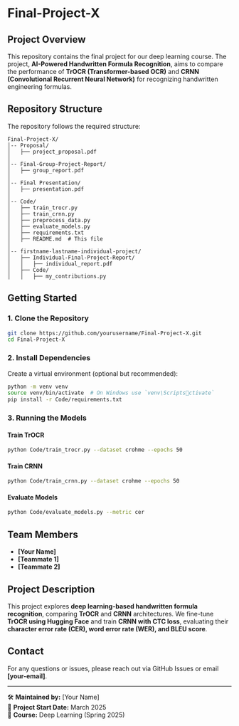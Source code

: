 # Final-Project-X

## Project Overview
This repository contains the final project for our deep learning course. The project, **AI-Powered Handwritten Formula Recognition**, aims to compare the performance of **TrOCR (Transformer-based OCR)** and **CRNN (Convolutional Recurrent Neural Network)** for recognizing handwritten engineering formulas.

## Repository Structure
The repository follows the required structure:

```
Final-Project-X/
│-- Proposal/
│   ├── project_proposal.pdf
│
│-- Final-Group-Project-Report/
│   ├── group_report.pdf
│
│-- Final Presentation/
│   ├── presentation.pdf
│
│-- Code/
│   ├── train_trocr.py
│   ├── train_crnn.py
│   ├── preprocess_data.py
│   ├── evaluate_models.py
│   ├── requirements.txt
│   ├── README.md  # This file
│
│-- firstname-lastname-individual-project/
│   ├── Individual-Final-Project-Report/
│   │   ├── individual_report.pdf
│   ├── Code/
│   │   ├── my_contributions.py
```

## Getting Started

### 1. Clone the Repository
```sh
git clone https://github.com/yourusername/Final-Project-X.git
cd Final-Project-X
```

### 2. Install Dependencies
Create a virtual environment (optional but recommended):
```sh
python -m venv venv
source venv/bin/activate  # On Windows use `venv\Scriptsctivate`
pip install -r Code/requirements.txt
```

### 3. Running the Models

#### Train TrOCR
```sh
python Code/train_trocr.py --dataset crohme --epochs 50
```

#### Train CRNN
```sh
python Code/train_crnn.py --dataset crohme --epochs 50
```

#### Evaluate Models
```sh
python Code/evaluate_models.py --metric cer
```

## Team Members
- **[Your Name]**
- **[Teammate 1]**
- **[Teammate 2]**

## Project Description
This project explores **deep learning-based handwritten formula recognition**, comparing **TrOCR** and **CRNN** architectures. We fine-tune **TrOCR using Hugging Face** and train **CRNN with CTC loss**, evaluating their **character error rate (CER), word error rate (WER), and BLEU score**.

## Contact
For any questions or issues, please reach out via GitHub Issues or email **[your-email]**.

---

🛠 **Maintained by:** [Your Name]  
📅 **Project Start Date:** March 2025  
📂 **Course:** Deep Learning (Spring 2025)
